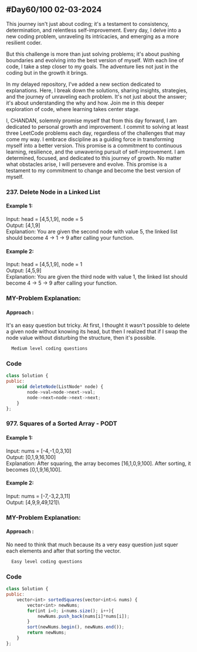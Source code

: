 
## #Day60/100 02-03-2024

This journey isn't just about coding; it's a testament to consistency, determination, and relentless self-improvement. Every day, I delve into a new coding problem, unraveling its intricacies, and emerging as a more resilient coder.

But this challenge is more than just solving problems; it's about pushing boundaries and evolving into the best version of myself. With each line of code, I take a step closer to my goals. The adventure lies not just in the coding but in the growth it brings.

In my delayed repository, I've added a new section dedicated to explanations. Here, I break down the solutions, sharing insights, strategies, and the journey of unraveling each problem. It's not just about the answer; it's about understanding the why and how. Join me in this deeper exploration of code, where learning takes center stage.

I, CHANDAN, solemnly promise myself that from this day forward, I am dedicated to personal growth and improvement. I commit to solving at least three LeetCode problems each day, regardless of the challenges that may come my way. I embrace discipline as a guiding force in transforming myself into a better version. This promise is a commitment to continuous learning, resilience, and the unwavering pursuit of self-improvement. I am determined, focused, and dedicated to this journey of growth. No matter what obstacles arise, I will persevere and evolve. This promise is a testament to my commitment to change and become the best version of myself.


### 237. Delete Node in a Linked List

#### Example 1:

Input: head = [4,5,1,9], node = 5\
Output: [4,1,9]\
Explanation: You are given the second node with value 5, the linked list should become 4 -> 1 -> 9 after calling your function.


#### Example 2:
Input: head = [4,5,1,9], node = 1\
Output: [4,5,9]\
Explanation: You are given the third node with value 1, the linked list should become 4 -> 5 -> 9 after calling your function.
### MY-Problem Explanation:

#### Approach :
It's an easy question but tricky. At first, I thought it wasn't possible to delete a given node without knowing its head, but then I realized that if I swap the node value without disturbing the structure, then it's possible.
```bash
  Medium level coding questions
```
### Code

```javascript
class Solution {
public:
    void deleteNode(ListNode* node) {
        node->val=node->next->val;
        node->next=node->next->next;
    }
};
```

### 977. Squares of a Sorted Array - PODT

#### Example 1:

Input: nums = [-4,-1,0,3,10]\
Output: [0,1,9,16,100]\
Explanation: After squaring, the array becomes [16,1,0,9,100].
After sorting, it becomes [0,1,9,16,100].


#### Example 2:
Input: nums = [-7,-3,2,3,11]\
Output: [4,9,9,49,121]\
### MY-Problem Explanation:

#### Approach :
No need to think that much because its a very easy question just squer each elements and after that sorting the vector.
```bash
  Easy level coding questions
```
### Code

```javascript
class Solution {
public:
    vector<int> sortedSquares(vector<int>& nums) {
        vector<int> newNums;
        for(int i=0; i<nums.size(); i++){
            newNums.push_back(nums[i]*nums[i]);
        }
        sort(newNums.begin(), newNums.end());
        return newNums;
    }
};
```